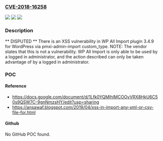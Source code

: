 ### [CVE-2018-16258](https://cve.mitre.org/cgi-bin/cvename.cgi?name=CVE-2018-16258)
![](https://img.shields.io/static/v1?label=Product&message=n%2Fa&color=blue)
![](https://img.shields.io/static/v1?label=Version&message=n%2Fa&color=blue)
![](https://img.shields.io/static/v1?label=Vulnerability&message=n%2Fa&color=brighgreen)

### Description

** DISPUTED ** There is an XSS vulnerability in WP All Import plugin 3.4.9 for WordPress via pmxi-admin-import custom_type. NOTE: The vendor states that this is not a vulnerability. WP All Import is only able to be used by a logged in administrator, and the action described can only be taken advantage of by a logged in administrator.

### POC

#### Reference
- https://docs.google.com/document/d/1Lfk0YQMIhlMCOOvVRX8HkU6C50s9QSW7C-9gnNmzsHY/edit?usp=sharing
- https://ansawaf.blogspot.com/2019/04/xss-in-import-any-xml-or-csv-file-for.html

#### Github
No GitHub POC found.

